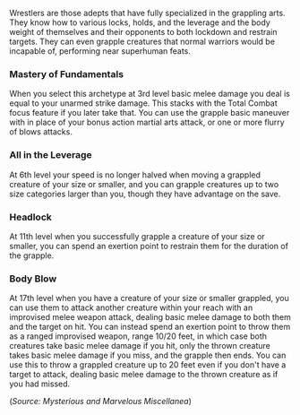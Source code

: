 Wrestlers are those adepts that have fully specialized in the grappling arts. They know how to various locks, holds, and the leverage and the body weight of themselves and their opponents to both lockdown and restrain targets.  They can even grapple creatures that normal warriors would be incapable of, performing near superhuman feats.

### Mastery of Fundamentals
When you select this archetype at 3rd level basic melee damage you deal is equal to your unarmed strike damage.  This stacks with the Total Combat focus feature if you later take that. You can use the grapple basic maneuver with in place of your bonus action martial arts attack, or one or more flurry of blows attacks.

### All in the Leverage
At 6th level your speed is no longer halved when moving a grappled creature of your size or smaller, and you can grapple creatures up to two size categories larger than you, though they have advantage on the save.

### Headlock
At 11th level when you successfully grapple a creature of your size or smaller, you can spend an exertion point to restrain them for the duration of the grapple.

### Body Blow
At 17th level when you have a creature of your size or smaller grappled, you can use them to attack another creature within your reach with an improvised melee weapon attack, dealing basic melee damage to both them and the target on hit.  You can instead spend an exertion point to throw them as a ranged improvised weapon, range 10/20 feet, in which case both creatures take basic melee damage if you hit, only the thrown creature takes basic melee damage if you miss, and the grapple then ends.  You can use this to throw a grappled creature up to 20 feet even if you don't have a target to attack, dealing basic melee damage to the thrown creature as if you had missed.

(*Source: Mysterious and Marvelous Miscellanea*)